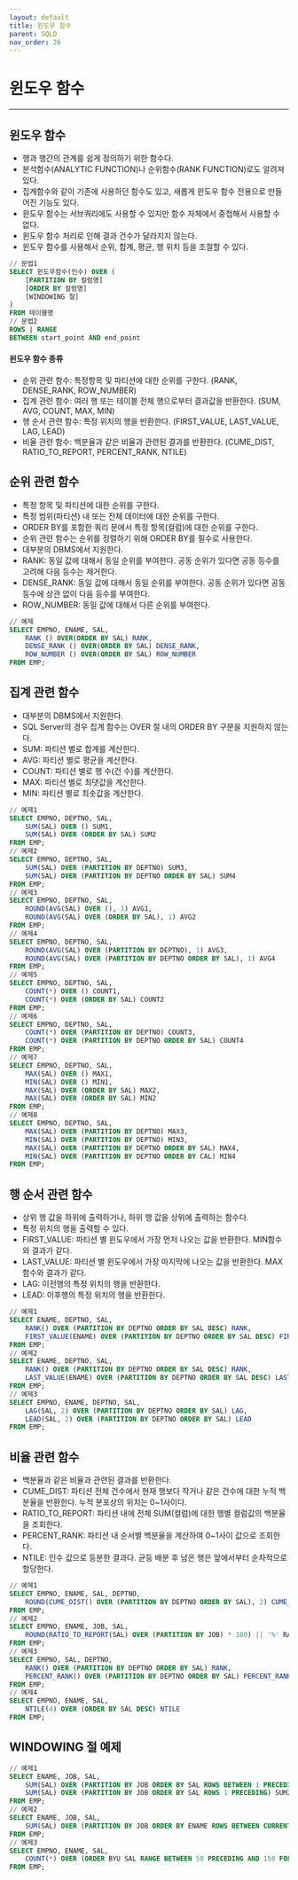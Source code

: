 ```yaml
---
layout: default
title: 윈도우 함수
parent: SQLD
nav_order: 26
---
```


# 윈도우 함수

---

## 윈도우 함수

- 행과 행간의 관계를 쉽게 정의하기 위한 함수다.
- 분석함수(ANALYTIC FUNCTION)나 순위함수(RANK FUNCTION)로도 알려져 있다.
- 집계함수와 같이 기존에 사용하던 함수도 있고, 새롭게 윈도우 함수 전용으로 만들어진 기능도 있다.
- 윈도우 함수는 서브쿼리에도 사용할 수 있지만 함수 자체에서 중첩해서 사용할 수 없다.
- 윈도우 함수 처리로 인해 결과 건수가 달라지지 않는다.
- 윈도우 함수를 사용해서 순위, 합계, 평균, 행 위치 등을 조절할 수 있다.

```sql
// 문법1
SELECT 윈도우함수(인수) OVER (
    [PARTITION BY 컬럼명]
    [ORDER BY 컬럼명]
    [WINDOWING 절]
)
FROM 테이블명
// 문법2
ROWS | RANGE
BETWEEN start_point AND end_point
```

#### 윈도우 함수 종류

- 순위 관련 함수: 특정항목 및 파티션에 대한 순위를 구한다. (RANK, DENSE_RANK, ROW_NUMBER)
- 집계 관련 함수: 여러 행 또는 테이블 전체 행으로부터 결과값을 반환한다. (SUM, AVG, COUNT, MAX, MIN)
- 행 순서 관련 함수: 특정 위치의 행을 반환한다. (FIRST_VALUE, LAST_VALUE, LAG, LEAD)
- 비율 관련 함수: 백분율과 같은 비율과 관련된 결과를 반환한다. (CUME_DIST, RATIO_TO_REPORT, PERCENT_RANK, NTILE)

## 순위 관련 함수

- 특정 항목 및 파티션에 대한 순위를 구한다.
- 특정 범위(파티션) 내 또는 전체 데이터에 대한 순위를 구한다.
- ORDER BY를 포함한 쿼리 문에서 특정 항목(컬럼)에 대한 순위를 구한다.
- 순위 관련 함수는 순위를 정렬하기 위해 ORDER BY를 필수로 사용한다.
- 대부분의 DBMS에서 지원한다.
- RANK: 동일 값에 대해서 동일 순위를 부여한다. 공동 순위가 있다면 공동 등수를 고려해 다음 등수는 제거한다.
- DENSE_RANK: 동일 값에 대해서 동일 순위를 부여한다. 공동 순위가 있다면 공동 등수에 상관 없이 다음 등수를 부여한다.
- ROW_NUMBER: 동일 값에 대해서 다른 순위를 부여한다.

```sql
// 예제
SELECT EMPNO, ENAME, SAL,
    RANK () OVER(ORDER BY SAL) RANK,
    DENSE_RANK () OVER(ORDER BY SAL) DENSE_RANK,
    ROW_NUMBER () OVER(ORDER BY SAL) ROW_NUMBER
FROM EMP;
```

## 집계 관련 함수

- 대부분의 DBMS에서 지원한다.
- SQL Server의 경우 집계 함수는 OVER 절 내의 ORDER BY 구문을 지원하지 않는다.
- SUM: 파티션 별로 합계를 계산한다.
- AVG: 파티션 별로 평균을 계산한다.
- COUNT: 파티션 별로 행 수(건 수)를 계산한다.
- MAX: 파티션 별로 최댓값을 계산한다.
- MIN: 파티션 별로 최솟값을 계산한다.

```sql
// 예제1
SELECT EMPNO, DEPTNO, SAL,
    SUM(SAL) OVER () SUM1,
    SUM(SAL) OVER (ORDER BY SAL) SUM2
FROM EMP;
// 예제2
SELECT EMPNO, DEPTNO, SAL,
    SUM(SAL) OVER (PARTITION BY DEPTNO) SUM3,
    SUM(SAL) OVER (PARTITION BY DEPTNO ORDER BY SAL) SUM4
FROM EMP;
// 예제3
SELECT EMPNO, DEPTNO, SAL,
    ROUND(AVG(SAL) OVER (), 1) AVG1,
    ROUND(AVG(SAL) OVER (ORDER BY SAL), 1) AVG2
FROM EMP;
// 예제4
SELECT EMPNO, DEPTNO, SAL,
    ROUND(AVG(SAL) OVER (PARTITION BY DEPTNO), 1) AVG3,
    ROUND(AVG(SAL) OVER (PARTITION BY DEPTNO ORDER BY SAL), 1) AVG4
FROM EMP;
// 예제5
SELECT EMPNO, DEPTNO, SAL,
    COUNT(*) OVER () COUNT1,
    COUNT(*) OVER (ORDER BY SAL) COUNT2
FROM EMP;
// 예제6
SELECT EMPNO, DEPTNO, SAL,
    COUNT(*) OVER (PARTITION BY DEPTNO) COUNT3,
    COUNT(*) OVER (PARTITION BY DEPTNO ORDER BY SAL) COUNT4
FROM EMP;
// 예제7
SELECT EMPNO, DEPTNO, SAL,
    MAX(SAL) OVER () MAX1,
    MIN(SAL) OVER () MIN1,
    MAX(SAL) OVER (ORDER BY SAL) MAX2,
    MAX(SAL) OVER (ORDER BY SAL) MIN2
FROM EMP;
// 예제8
SELECT EMPNO, DEPTNO, SAL,
    MAX(SAL) OVER (PARTITION BY DEPTNO) MAX3,
    MIN(SAL) OVER (PARTITION BY DEPTNO) MIN3,
    MAX(SAL) OVER (PARTITION BY DEPTNO ORDER BY SAL) MAX4,
    MIN(SAL) OVER (PARTITION BY DEPTNO ORDER BY CAL) MIN4
FROM EMP;
```

## 행 순서 관련 함수

- 상위 행 값을 하위에 출력하거나, 하위 행 값을 상위에 출력하는 함수다.
- 특정 위치의 행을 출력할 수 있다.
- FIRST_VALUE: 파티션 별 윈도우에서 가장 먼저 나오는 값을 반환한다. MIN함수와 결과가 같다.
- LAST_VALUE: 파티션 별 윈도우에서 가장 마지막에 나오는 값을 반환한다. MAX함수와 결과가 같다.
- LAG: 이전행의 특정 위치의 행을 반환한다.
- LEAD: 이후행의 특정 위치의 행을 반환한다.

```sql
// 예제1
SELECT ENAME, DEPTNO, SAL,
    RANK() OVER (PARTITION BY DEPTNO ORDER BY SAL DESC) RANK,
    FIRST_VALUE(ENAME) OVER (PARTITION BY DEPTNO ORDER BY SAL DESC) FIRST
FROM EMP;
// 예제2
SELECT ENAME, DEPTNO, SAL,
    RANK() OVER (PARTITION BY DEPTNO ORDER BY SAL DESC) RANK,
    LAST_VALUE(ENAME) OVER (PARTITION BY DEPTNO ORDER BY SAL DESC) LAST
FROM EMP;
// 예제3
SELECT EMPNO, ENAME, DEPTNO, SAL,
    LAG(SAL, 2) OVER (PARTITION BY DEPTNO ORDER BY SAL) LAG,
    LEAD(SAL, 2) OVER (PARTITION BY DEPTNO ORDER BY SAL) LEAD
FROM EMP;
```

## 비율 관련 함수

- 백분율과 같은 비율과 관련된 결과를 반환한다.
- CUME_DIST: 파티션 전체 건수에서 현재 행보다 작거나 같은 건수에 대한 누적 백분율을 반환한다. 누적 분포상의 위치는 0~1사이다.
- RATIO_TO_REPORT: 파티션 내에 전체 SUM(컬럼)에 대한 행별 컬럼값의 백분율을 조회한다.
- PERCENT_RANK: 파티션 내 순서별 백분율을 계산하여 0~1사이 값으로 조회한다.
- NTILE: 인수 값으로 등분한 결과다. 균등 배분 후 남은 행은 앞에서부터 순차적으로 할당한다.

```sql
// 예제1
SELECT EMPNO, ENAME, SAL, DEPTNO,
    ROUND(CUME_DIST() OVER (PARTITION BY DEPTNO ORDER BY SAL), 2) CUME_DIST
FROM EMP;
// 예제2
SELECT EMPNO, ENAME, JOB, SAL,
    ROUND(RATIO_TO_REPORT(SAL) OVER (PARTITION BY JOB) * 100) || '%' RATIO
FROM EMP;
// 예제3
SELECT EMPNO, SAL, DEPTNO,
    RANK() OVER (PARTITION BY DEPTNO ORDER BY SAL) RANK,
    PERCENT_RANK() OVER (PARTITION BY DEPTNO ORDER BY SAL) PERCENT_RANK
FROM EMP;
// 예제4
SELECT EMPNO, ENAME, SAL,
    NTILE(4) OVER (ORDER BY SAL DESC) NTILE
FROM EMP;
```

## WINDOWING 절 예제

```sql
// 예제1
SELECT ENAME, JOB, SAL,
    SUM(SAL) OVER (PARTITION BY JOB ORDER BY SAL ROWS BETWEEN 1 PRECEDING AND CURRENT ROW) SUM1,
    SUM(SAL) OVER (PARTITION BY JOB ORDER BY SAL ROWS 1 PRECEDING) SUM2
FROM EMP;
// 예제2
SELECT ENAME, JOB, SAL,
    SUM(SAL) OVER (PARTITION BY JOB ORDER BY ENAME ROWS BETWEEN CURRENT ROW AND 1 FOLLOWING) SUM
FROM EMP;
// 예제3
SELECT EMPNO, ENAME, SAL,
    COUNT(*) OVER (ORDER BYU SAL RANGE BETWEEN 50 PRECEDING AND 150 FOLLOWING) -1 COUNT
FROM EMP;
```
